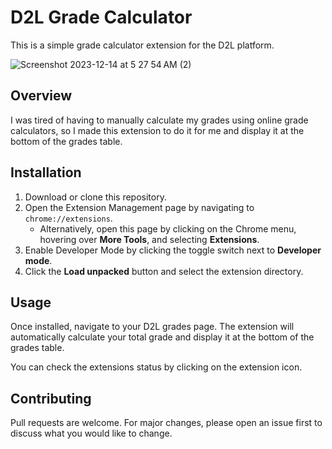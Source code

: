 # D2L Grade Calculator

This is a simple grade calculator extension for the D2L platform.

![Screenshot 2023-12-14 at 5 27 54 AM (2)](https://github.com/AazainKhan/d2l-grade-calculator/assets/43759637/3825f651-59b5-4492-abf2-e60391bd5cea)


## Overview

I was tired of having to manually calculate my grades using online grade calculators, so I made this extension to do it for me and display it at the bottom of the grades table.

## Installation

1. Download or clone this repository.
2. Open the Extension Management page by navigating to `chrome://extensions`.
    - Alternatively, open this page by clicking on the Chrome menu, hovering over **More Tools**, and selecting **Extensions**.
3. Enable Developer Mode by clicking the toggle switch next to **Developer mode**.
4. Click the **Load unpacked** button and select the extension directory.

## Usage

Once installed, navigate to your D2L grades page. The extension will automatically calculate your total grade and display it at the bottom of the grades table.

You can check the extensions status by clicking on the extension icon.

## Contributing

Pull requests are welcome. For major changes, please open an issue first to discuss what you would like to change.
